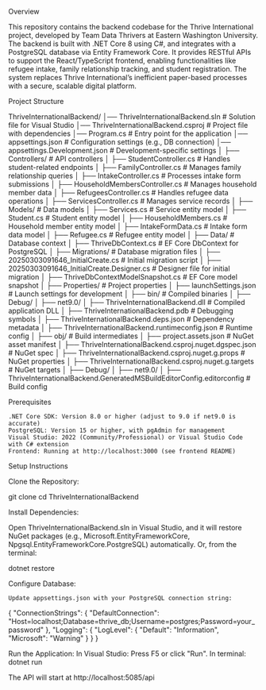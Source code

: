 Overview

This repository contains the backend codebase for the Thrive International project, developed by Team Data Thrivers at Eastern Washington University. The backend is built with .NET Core 8 using C#, and integrates with a PostgreSQL database via Entity Framework Core. It provides RESTful APIs to support the React/TypeScript frontend, enabling functionalities like refugee intake, family relationship tracking, and student registration. The system replaces Thrive International’s inefficient paper-based processes with a secure, scalable digital platform.

Project Structure

ThriveInternationalBackend/
│── ThriveInternationalBackend.sln             # Solution file for Visual Studio
│── ThriveInternationalBackend.csproj          # Project file with dependencies
│── Program.cs                                # Entry point for the application
│── appsettings.json                          # Configuration settings (e.g., DB connection)
│── appsettings.Development.json             # Development-specific settings
│
├── Controllers/                             # API controllers
│   ├── StudentController.cs                 # Handles student-related endpoints
│   ├── FamilyController.cs                  # Manages family relationship queries
│   ├── IntakeController.cs                  # Processes intake form submissions
│   ├── HouseholdMembersController.cs        # Manages household member data
│   ├── RefugeesController.cs                # Handles refugee data operations
│   ├── ServicesController.cs                # Manages service records
│
├── Models/                                  # Data models
│   ├── Services.cs                          # Service entity model
│   ├── Student.cs                           # Student entity model
│   ├── HouseholdMembers.cs                  # Household member entity model
│   ├── IntakeFormData.cs                    # Intake form data model
│   ├── Refugee.cs                           # Refugee entity model
│
├── Data/                                    # Database context
│   ├── ThriveDbContext.cs                   # EF Core DbContext for PostgreSQL
│
├── Migrations/                              # Database migration files
│   ├── 20250303091646_InitialCreate.cs      # Initial migration script
│   ├── 20250303091646_InitialCreate.Designer.cs  # Designer file for initial migration
│   ├── ThriveDbContextModelSnapshot.cs      # EF Core model snapshot
│
├── Properties/                              # Project properties
│   ├── launchSettings.json                  # Launch settings for development
│
├── bin/                                     # Compiled binaries
│   ├── Debug/
│       ├── net9.0/
│           ├── ThriveInternationalBackend.dll  # Compiled application DLL
│           ├── ThriveInternationalBackend.pdb  # Debugging symbols
│           ├── ThriveInternationalBackend.deps.json  # Dependency metadata
│           ├── ThriveInternationalBackend.runtimeconfig.json  # Runtime config
│
├── obj/                                     # Build intermediates
│   ├── project.assets.json                  # NuGet asset manifest
│   ├── ThriveInternationalBackend.csproj.nuget.dgspec.json  # NuGet spec
│   ├── ThriveInternationalBackend.csproj.nuget.g.props  # NuGet properties
│   ├── ThriveInternationalBackend.csproj.nuget.g.targets  # NuGet targets
│   ├── Debug/
│       ├── net9.0/
│           ├── ThriveInternationalBackend.GeneratedMSBuildEditorConfig.editorconfig  # Build config




Prerequisites

    .NET Core SDK: Version 8.0 or higher (adjust to 9.0 if net9.0 is accurate)
    PostgreSQL: Version 15 or higher, with pgAdmin for management
    Visual Studio: 2022 (Community/Professional) or Visual Studio Code with C# extension
    Frontend: Running at http://localhost:3000 (see frontend README)

Setup Instructions

Clone the Repository:

git clone <repository-url>
cd ThriveInternationalBackend


Install Dependencies:

  Open ThriveInternationalBackend.sln in Visual Studio, and it will restore NuGet packages (e.g., Microsoft.EntityFrameworkCore, Npgsql.EntityFrameworkCore.PostgreSQL) automatically.
    Or, from the terminal:

dotnet restore

Configure Database:

    Update appsettings.json with your PostgreSQL connection string:

{
  "ConnectionStrings": {
    "DefaultConnection": "Host=localhost;Database=thrive_db;Username=postgres;Password=your_password"
  },
  "Logging": {
    "LogLevel": {
      "Default": "Information",
      "Microsoft": "Warning"
    }
  }
}


Run the Application:
    In Visual Studio: Press F5 or click "Run".
    In terminal:
    dotnet run

The API will start at http://localhost:5085/api
